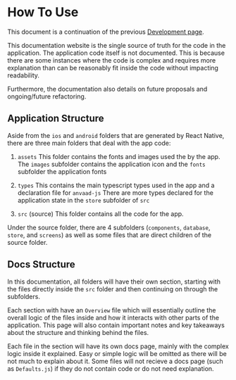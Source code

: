 # How To Use

This document is a continuation of the previous [Development page](/intro_docs/development).

This documentation website is the single source of truth for the code in the application. The application code itself is not documented. This is because there are some instances where the code is complex and requires more explanation than can be reasonably fit inside the code without impacting readability. 

Furthermore, the documentation also details on future proposals and ongoing/future refactoring.

## Application Structure

Aside from the `ios` and `android` folders that are generated by React Native, there are three main folders that deal with the app code: 

1. 	`assets` This folder contains the fonts and images used the by the app. The `images` subfolder contains the application icon and the `fonts` subfolder the application fonts

2. `types` This contains the main typescript types used in the app and a declaration file for `anvaad-js` There are more types declared for the application state in the `store` subfolder of `src` 

3. `src` (source) This folder contains all the code for the app. 

Under the source folder, there are 4 subfolders (`components`, `database`, `store`, and `screens`) as well as some files that are direct children of the source folder. 

## Docs Structure
In this documentation, all folders will have their own section, starting with the files directly inside the `src` folder and then continuing on through the subfolders. 

Each section with have an `Overview` file which will essentially outline the overall logic of the files inside and how it interacts with other parts of the application. This page will also contain important notes and key takeaways about the structure and thinking behind the files. 

Each file in the section will have its own docs page, mainly with the complex logic inside it explained. Easy or simple logic will be omitted as there will be not much to explain about it. Some files will not recieve a docs page (such as `Defaults.js`) if they do not contain code or do not need explanation.